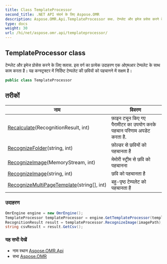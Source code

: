 ```yaml
---
title: Class TemplateProcessor
second_title: .NET API संदर्भ के लिए Aspose.OMR
description: Aspose.OMR.Api.TemplateProcessor कक्ष. टेम्प्लेट और इमेज प्रसेस करने के लए क्लस.  इस वर्ग क प्रत्येक उदहरण एक ओएमआर टेम्पलेट के सथ कम करत है यह कन्स्ट्रक्टर में नर्दष्ट टेम्पलेट क छवयं क पहचनने में सक्षम है
type: docs
weight: 30
url: /hi/net/aspose.omr.api/templateprocessor/
---
```

## TemplateProcessor class

टेम्प्लेट और इमेज प्रोसेस करने के लिए क्लास.  इस वर्ग का प्रत्येक उदाहरण एक ओएमआर टेम्पलेट के साथ काम करता है। यह कन्स्ट्रक्टर में निर्दिष्ट टेम्पलेट की छवियों को पहचानने में सक्षम है।

```csharp
public class TemplateProcessor
```

## तरीकों

| नाम | विवरण |
| --- | --- |
| [Recalculate](../../aspose.omr.api/templateprocessor/recalculate/)(RecognitionResult, int) | फ़ाइन ट्यून किए गए पैरामीटर का उपयोग करके पहचान परिणाम अपडेट करता है. |
| [RecognizeFolder](../../aspose.omr.api/templateprocessor/recognizefolder/)(string, int) | फ़ोल्डर से छवियों को पहचानता है |
| [RecognizeImage](../../aspose.omr.api/templateprocessor/recognizeimage/#recognizeimage)(MemoryStream, int) | मेमोरी स्ट्रीम से छवि को पहचानना |
| [RecognizeImage](../../aspose.omr.api/templateprocessor/recognizeimage/#recognizeimage_1)(string, int) | छवि को पहचानता है |
| [RecognizeMultiPageTemplate](../../aspose.omr.api/templateprocessor/recognizemultipagetemplate/)(string[], int) | बहु-पृष्ठ टेम्पलेट को पहचानता है |

### उदाहरण

```csharp
OmrEngine engine = new OmrEngine();
TemplateProcessor templateProcessor = engine.GetTemplateProcessor(templatePath);
RecognitionResult result = templateProcessor.RecognizeImage(imagePath);
string csvResult = result.GetCsv();
```

### यह सभी देखें

* नाम स्थान [Aspose.OMR.Api](../../aspose.omr.api/)
* सभा [Aspose.OMR](../../)


